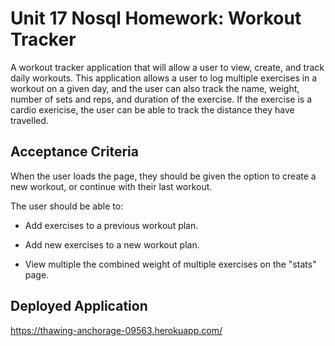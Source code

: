 # Unit 17 Nosql Homework: Workout Tracker
A workout tracker application that will allow a user to view, create, and track daily workouts. This application allows a user to log multiple exercises in a workout on a given day, and the user can also track the name, weight, number of sets and reps, and duration of the exercise. If the exercise is a cardio exericise, the user can be able to track the distance they have travelled. 


## Acceptance Criteria

When the user loads the page, they should be given the option to create a new workout, or continue with their last workout.

The user should be able to:

  * Add exercises to a previous workout plan.

  * Add new exercises to a new workout plan.

  * View multiple the combined weight of multiple exercises on the "stats" page.

## Deployed Application
https://thawing-anchorage-09563.herokuapp.com/

